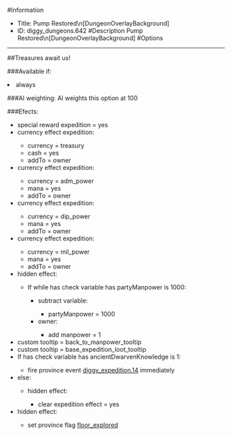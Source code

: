#Information
 - Title: Pump Restored\n[DungeonOverlayBackground]
 - ID: diggy_dungeons.642
#Description
Pump Restored\n[DungeonOverlayBackground]
#Options

___
##Treasures await us!

###Available if:
<li>always</li>

###AI weighting:
AI weights this option at 100


###Efects:<ul><li>special reward expedition = yes</li><li>currency effect expedition:</li><ul><li>currency = treasury</li><li>cash = yes</li><li>addTo = owner</li></ul><li>currency effect expedition:</li><ul><li>currency = adm_power</li><li>mana = yes</li><li>addTo = owner</li></ul><li>currency effect expedition:</li><ul><li>currency = dip_power</li><li>mana = yes</li><li>addTo = owner</li></ul><li>currency effect expedition:</li><ul><li>currency = mil_power</li><li>mana = yes</li><li>addTo = owner</li></ul><li>hidden effect:</li><ul><li>If while has check variable has partyManpower is 1000:</li><ul><li>subtract variable:</li><ul><li>partyManpower = 1000</li></ul><li>owner:</li><ul><li>add manpower = 1</li></ul></ul></ul><li>custom tooltip = back_to_manpower_tooltip</li><li>custom tooltip = base_expedition_loot_tooltip</li><li>If has check variable has ancientDwarvenKnowledge is 1:</li><ul><li>fire province event [diggy_expedition.14](diggy_expedition.14_slug) immediately </li></ul><li>else:</li><ul><li>hidden effect:</li><ul><li>clear expedition effect = yes</li></ul></ul><li>hidden effect:</li><ul><li>set province flag [floor_explored](../flags/floor_explored.md)</li></ul></ul>
